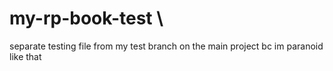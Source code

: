 # my-rp-book-test \
separate testing file from my test branch on the main project bc im paranoid like that
